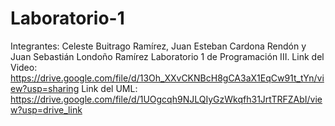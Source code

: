 # Laboratorio-1
Integrantes: Celeste Buitrago Ramírez, Juan Esteban Cardona Rendón y Juan Sebastián Londoño Ramírez
Laboratorio 1 de Programación III.
Link del Video: https://drive.google.com/file/d/13Oh_XXvCKNBcH8gCA3aX1EqCw91t_tYn/view?usp=sharing 
Link del UML: https://drive.google.com/file/d/1UOgcqh9NJLQIyGzWkqfh31JrtTRFZAbI/view?usp=drive_link
